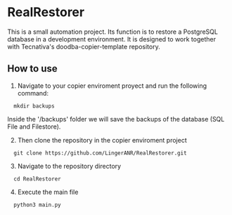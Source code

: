 # RealRestorer
This is a small automation project. Its function is to restore a PostgreSQL database in a development environment. It is designed to work together with Tecnativa's doodba-copier-template repository.

## How to use
1. Navigate to your copier enviroment proyect and run the following command:
```
  mkdir backups
```
Inside the '/backups' folder we will save the backups of the database (SQL File and Filestore).

2. Then clone the repository in the copier enviroment project
```
  git clone https://github.com/LingerANR/RealRestorer.git
```  
3. Navigate to the repository directory
```
  cd RealRestorer
```
4. Execute the main file
```
  python3 main.py
```
